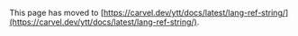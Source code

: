 This page has moved to [https://carvel.dev/ytt/docs/latest/lang-ref-string/](https://carvel.dev/ytt/docs/latest/lang-ref-string/).
